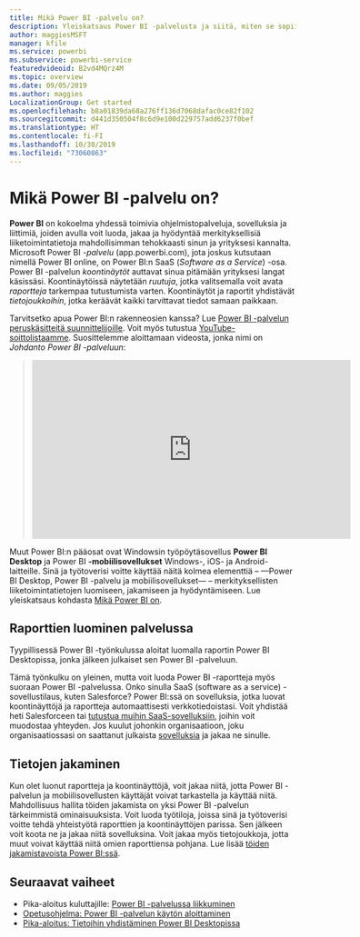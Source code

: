 ```yaml
---
title: Mikä Power BI -palvelu on?
description: Yleiskatsaus Power BI -palvelusta ja siitä, miten se sopii yhteen muiden Power BI:n osien kanssa.
author: maggiesMSFT
manager: kfile
ms.service: powerbi
ms.subservice: powerbi-service
featuredvideoid: B2vd4MQrz4M
ms.topic: overview
ms.date: 09/05/2019
ms.author: maggies
LocalizationGroup: Get started
ms.openlocfilehash: b8a01839da68a276ff136d7068dafac0ce82f102
ms.sourcegitcommit: d441d350504f8c6d9e100d229757add6237f0bef
ms.translationtype: HT
ms.contentlocale: fi-FI
ms.lasthandoff: 10/30/2019
ms.locfileid: "73060863"
---
```

# <a name="what-is-the-power-bi-service"></a>Mikä Power BI -palvelu on?
**Power BI** on kokoelma yhdessä toimivia ohjelmistopalveluja, sovelluksia ja liittimiä, joiden avulla voit luoda, jakaa ja hyödyntää merkityksellisiä liiketoimintatietoja mahdollisimman tehokkaasti sinun ja yrityksesi kannalta. Microsoft Power BI *-palvelu* (app.powerbi.com), jota joskus kutsutaan nimellä Power BI online, on Power BI:n SaaS (*Software as a Service*) -osa. Power BI -palvelun *koontinäytöt* auttavat sinua pitämään yrityksesi langat käsissäsi. Koontinäytöissä näytetään *ruutuja*, jotka valitsemalla voit avata *raportteja* tarkempaa tutustumista varten. Koontinäytöt ja raportit yhdistävät *tietojoukkoihin*, jotka keräävät kaikki tarvittavat tiedot samaan paikkaan. 

Tarvitsetko apua Power BI:n rakenneosien kanssa? Lue [Power BI -palvelun peruskäsitteitä suunnittelijoille](service-basic-concepts.md). Voit myös tutustua [YouTube-soittolistaamme](https://www.youtube.com/playlist?list=PL1N57mwBHtN0JFoKSR0n-tBkUJHeMP2cP). Suosittelemme aloittamaan videosta, jonka nimi on *Johdanto Power BI -palveluun*:

> 
> <iframe width="560" height="315" src="https://www.youtube.com/embed/B2vd4MQrz4M" frameborder="0" allowfullscreen></iframe>
> 

Muut Power BI:n pääosat ovat Windowsin työpöytäsovellus **Power BI Desktop** ja Power BI **-mobiilisovellukset** Windows-, iOS- ja Android-laitteille. Sinä ja työtoverisi voitte käyttää näitä kolmea elementtiä – &mdash;Power BI Desktop, Power BI -palvelu ja mobiilisovellukset&mdash; – merkityksellisten liiketoimintatietojen luomiseen, jakamiseen ja hyödyntämiseen. Lue yleiskatsaus kohdasta [Mikä Power BI on](fundamentals/power-bi-overview.md).

## <a name="creating-reports-in-the-service"></a>Raporttien luominen palvelussa
Tyypillisessä Power BI -työnkulussa aloitat luomalla raportin Power BI Desktopissa, jonka jälkeen julkaiset sen Power BI -palveluun.  

Tämä työnkulku on yleinen, mutta voit luoda Power BI -raportteja myös suoraan Power BI -palvelussa. Onko sinulla SaaS (software as a service) -sovellustilaus, kuten Salesforce? Power BI:ssä on sovelluksia, jotka luovat koontinäyttöjä ja raportteja automaattisesti verkkotiedoistasi. Voit yhdistää heti Salesforceen tai [tutustua muihin SaaS-sovelluksiin](service-get-data.md), joihin voit muodostaa yhteyden. Jos kuulut johonkin organisaatioon, joku organisaatiossasi on saattanut julkaista [sovelluksia](service-create-distribute-apps.md) ja jakaa ne sinulle.

## <a name="sharing-your-findings"></a>Tietojen jakaminen 

Kun olet luonut raportteja ja koontinäyttöjä, voit jakaa niitä, jotta Power BI -palvelun ja mobiilisovellusten käyttäjät voivat tarkastella ja käyttää niitä. Mahdollisuus hallita töiden jakamista on yksi Power BI -palvelun tärkeimmistä ominaisuuksista. Voit luoda työtiloja, joissa sinä ja työtoverisi voitte tehdä yhteistyötä raporttien ja koontinäyttöjen parissa. Sen jälkeen voit koota ne ja jakaa niitä sovelluksina. Voit jakaa myös tietojoukkoja, jotta muut voivat käyttää niitä omien raporttiensa pohjana. Lue lisää [töiden jakamistavoista Power BI:ssä](service-how-to-collaborate-distribute-dashboards-reports.md).

## <a name="next-steps"></a>Seuraavat vaiheet
- Pika-aloitus kuluttajille: [Power BI -palvelussa liikkuminen](consumer/end-user-experience.md)   
- [Opetusohjelma: Power BI -palvelun käytön aloittaminen](service-get-started.md)
- [Pika-aloitus: Tietoihin yhdistäminen Power BI Desktopissa](desktop-quickstart-connect-to-data.md)
